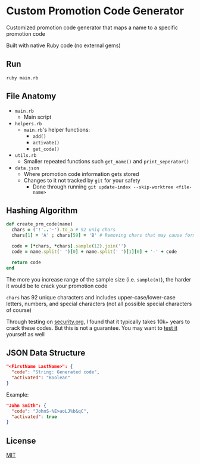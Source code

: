 # Custom Promotion Code Generator
Customized promotion code generator that maps a name to a specific promotion code

Built with native Ruby code (no external gems)

## Run
```
ruby main.rb
```

## File Anatomy
- `main.rb`
  - Main script
- `helpers.rb`
  - `main.rb`'s helper functions:
    - `add()`
    - `activate()`
    - `get_code()`
- `utils.rb`
  - Smaller repeated functions such `get_name()` and `print_seperator()`
- `data.json`
  - Where promotion code information gets stored
  - Changes to it not tracked by `git` for your safety
    - Done through running `git update-index --skip-worktree <file-name>`

## Hashing Algorithm
```Ruby
def create_prm_code(name)
  chars = ('!'..'~').to_a # 92 uniq chars
  chars[1] = 'A' ; chars[59] = 'B' # Removing chars that may cause form failure

  code = [*chars, *chars].sample(12).join('')
  code = name.split(' ')[0] + name.split(' ')[1][0] + '-' + code

  return code
end
```
The more you increase range of the sample size (i.e. `sample(n)`), the harder
it would be to crack your promotion code

`chars` has 92 unique characters and includes upper-case/lower-case letters, numbers, and special characters (not all possible special characters of course)
  
Through testing on [security.org](www.security.org), I found that it typically takes 10k+ years to crack these codes. But this is not a guarantee. You may want to [test it](https://www.security.org/how-secure-is-my-password/) yourself as well


## JSON Data Structure
```JSON
"<FirstName LastName>": {
  "code": "String: Generated code",
  "activated": "Boolean"
}
```

Example:
```JSON
"John Smith": {
  "code": "JohnS-%E>aoLJ%b&qC",
  "activated": true
}
```

## License
[MIT](https://choosealicense.com/licenses/mit/)
